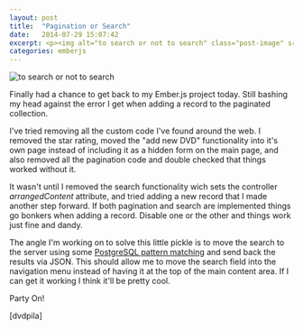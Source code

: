 ```yaml
---
layout: post
title:  "Pagination or Search"
date:   2014-07-29 15:07:42
excerpt: <p><img alt="to search or not to search" class="post-image" src="http://www.thehoick.com/images/search_or_pagination.jpg"/></p>
categories: emberjs
---
```

<div class="post-inner">

<p><img alt="to search or not to search" class="post-image" src="http://www.thehoick.com/images/search_or_pagination.jpg" /></p>

<p>Finally had a chance to get back to my Ember.js project today.  Still bashing my head against the error I get when adding a record to the paginated collection.</p>

<p>I've tried removing all the custom code I've found around the web.  I removed the star rating, moved the "add new DVD" functionality into it's own page instead of including it as a hidden form on the main page, and also removed all the pagination code and double checked that things worked without it.</p>

<p>It wasn't until I removed the search functionality wich sets the controller <em>arrangedContent</em> attribute, and tried adding a new record that I made another step forward.  If both pagination and search are implemented things go bonkers when adding a record.  Disable one or the other and things work just fine and dandy.</p>

<p>The angle I'm working on to solve this little pickle is to move the search to the server using some <a href="http://www.postgresql.org/docs/9.3/static/functions-matching.html" rel="nofollow">PostgreSQL pattern matching</a> and send back the results via JSON.  This should allow me to move the search field into the navigation menu instead of having it at the top of the main content area.  If I can get it working I think it'll be pretty cool.</p>

<p>Party On!</p>

<p>[dvdpila]</p>
</div>
